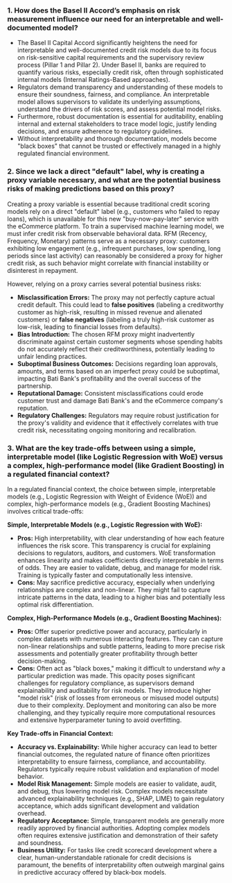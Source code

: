 ### 1. How does the Basel II Accord’s emphasis on risk measurement influence our need for an interpretable and well-documented model?

* The Basel II Capital Accord significantly heightens the need for interpretable and well-documented credit risk models due to its focus on risk-sensitive capital requirements and the supervisory review process (Pillar 1 and Pillar 2). Under Basel II, banks are required to quantify various risks, especially credit risk, often through sophisticated internal models (Internal Ratings-Based approaches).
 * Regulators demand transparency and understanding of these models to ensure their soundness, fairness, and compliance. An interpretable model allows supervisors to validate its underlying assumptions, understand the drivers of risk scores, and assess potential model risks. 
 * Furthermore, robust documentation is essential for auditability, enabling internal and external stakeholders to trace model logic, justify lending decisions, and ensure adherence to regulatory guidelines.
 * Without interpretability and thorough documentation, models become "black boxes" that cannot be trusted or effectively managed in a highly regulated financial environment.

### 2. Since we lack a direct "default" label, why is creating a proxy variable necessary, and what are the potential business risks of making predictions based on this proxy?

Creating a proxy variable is essential because traditional credit scoring models rely on a direct "default" label (e.g., customers who failed to repay loans), which is unavailable for this new "buy-now-pay-later" service with the eCommerce platform. To train a supervised machine learning model, we must infer credit risk from observable behavioral data. RFM (Recency, Frequency, Monetary) patterns serve as a necessary proxy: customers exhibiting low engagement (e.g., infrequent purchases, low spending, long periods since last activity) can reasonably be considered a proxy for higher credit risk, as such behavior might correlate with financial instability or disinterest in repayment.

However, relying on a proxy carries several potential business risks:
* **Misclassification Errors:** The proxy may not perfectly capture actual credit default. This could lead to **false positives** (labeling a creditworthy customer as high-risk, resulting in missed revenue and alienated customers) or **false negatives** (labeling a truly high-risk customer as low-risk, leading to financial losses from defaults).
* **Bias Introduction:** The chosen RFM proxy might inadvertently discriminate against certain customer segments whose spending habits do not accurately reflect their creditworthiness, potentially leading to unfair lending practices.
* **Suboptimal Business Outcomes:** Decisions regarding loan approvals, amounts, and terms based on an imperfect proxy could be suboptimal, impacting Bati Bank's profitability and the overall success of the partnership.
* **Reputational Damage:** Consistent misclassifications could erode customer trust and damage Bati Bank's and the eCommerce company's reputation.
* **Regulatory Challenges:** Regulators may require robust justification for the proxy's validity and evidence that it effectively correlates with true credit risk, necessitating ongoing monitoring and recalibration.

### 3. What are the key trade-offs between using a simple, interpretable model (like Logistic Regression with WoE) versus a complex, high-performance model (like Gradient Boosting) in a regulated financial context?

In a regulated financial context, the choice between simple, interpretable models (e.g., Logistic Regression with Weight of Evidence (WoE)) and complex, high-performance models (e.g., Gradient Boosting Machines) involves critical trade-offs:

**Simple, Interpretable Models (e.g., Logistic Regression with WoE):**
* **Pros:** High interpretability, with clear understanding of how each feature influences the risk score. This transparency is crucial for explaining decisions to regulators, auditors, and customers. WoE transformation enhances linearity and makes coefficients directly interpretable in terms of odds. They are easier to validate, debug, and manage for model risk. Training is typically faster and computationally less intensive.
* **Cons:** May sacrifice predictive accuracy, especially when underlying relationships are complex and non-linear. They might fail to capture intricate patterns in the data, leading to a higher bias and potentially less optimal risk differentiation.

**Complex, High-Performance Models (e.g., Gradient Boosting Machines):**
* **Pros:** Offer superior predictive power and accuracy, particularly in complex datasets with numerous interacting features. They can capture non-linear relationships and subtle patterns, leading to more precise risk assessments and potentially greater profitability through better decision-making.
* **Cons:** Often act as "black boxes," making it difficult to understand *why* a particular prediction was made. This opacity poses significant challenges for regulatory compliance, as supervisors demand explainability and auditability for risk models. They introduce higher "model risk" (risk of losses from erroneous or misused model outputs) due to their complexity. Deployment and monitoring can also be more challenging, and they typically require more computational resources and extensive hyperparameter tuning to avoid overfitting.

**Key Trade-offs in Financial Context:**
* **Accuracy vs. Explainability:** While higher accuracy can lead to better financial outcomes, the regulated nature of finance often prioritizes interpretability to ensure fairness, compliance, and accountability. Regulators typically require robust validation and explanation of model behavior.
* **Model Risk Management:** Simple models are easier to validate, audit, and debug, thus lowering model risk. Complex models necessitate advanced explainability techniques (e.g., SHAP, LIME) to gain regulatory acceptance, which adds significant development and validation overhead.
* **Regulatory Acceptance:** Simple, transparent models are generally more readily approved by financial authorities. Adopting complex models often requires extensive justification and demonstration of their safety and soundness.
* **Business Utility:** For tasks like credit scorecard development where a clear, human-understandable rationale for credit decisions is paramount, the benefits of interpretability often outweigh marginal gains in predictive accuracy offered by black-box models.